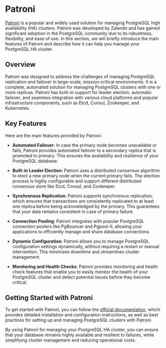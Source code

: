 # Patroni

[Patroni](https://github.com/zalando/patroni) is a popular and widely used solution for managing PostgreSQL high availability (HA) clusters. Patroni was developed by Zalando and has gained significant adoption in the PostgreSQL community due to its robustness, flexibility, and ease of use. In this section, we will briefly introduce the main features of Patroni and describe how it can help you manage your PostgreSQL HA cluster.

## Overview

Patroni was designed to address the challenges of managing PostgreSQL replication and failover in large-scale, mission-critical environments. It is a complete, automated solution for managing PostgreSQL clusters with one or more replicas. Patroni has built-in support for leader election, automatic failover, and seamless integration with various cloud platforms and popular infrastructure components, such as Etcd, Consul, Zookeeper, and Kubernetes.

## Key Features

Here are the main features provided by Patroni:

- **Automated Failover**: In case the primary node becomes unavailable or fails, Patroni provides automated failover to a secondary replica that is promoted to primary. This ensures the availability and resilience of your PostgreSQL database.

- **Built-in Leader Election**: Patroni uses a distributed consensus algorithm to elect a new primary node when the current primary fails. The election process is highly configurable and support different distributed consensus store like Etcd, Consul, and Zookeeper.

- **Synchronous Replication**: Patroni supports synchronous replication, which ensures that transactions are consistently replicated to at least one replica before being acknowledged by the primary. This guarantees that your data remains consistent in case of primary failure.

- **Connection Pooling**: Patroni integrates with popular PostgreSQL connection poolers like PgBouncer and Pgpool-II, allowing your applications to efficiently manage and share database connections.

- **Dynamic Configuration**: Patroni allows you to manage PostgreSQL configuration settings dynamically, without requiring a restart or manual intervention. This minimizes downtime and streamlines cluster management.

- **Monitoring and Health Checks**: Patroni provides monitoring and health check features that enable you to easily monitor the health of your PostgreSQL cluster and detect potential issues before they become critical.

## Getting Started with Patroni

To get started with Patroni, you can follow the [official documentation](https://patroni.readthedocs.io/en/latest/), which provides detailed installation and configuration instructions, as well as best practices for setting up and managing PostgreSQL clusters with Patroni.

By using Patroni for managing your PostgreSQL HA cluster, you can ensure that your database remains highly available and resilient to failures, while simplifying cluster management and reducing operational costs.